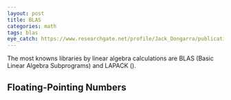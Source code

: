 ```yaml
---
layout: post
title: BLAS
categories: math
tags: blas
eye_catch: https://www.researchgate.net/profile/Jack_Dongarra/publication/278629667/figure/fig1/AS:669392740315151@1536607074770/The-block-LU-factorization-Level-3-BLAS-algorithm-of-LAPACK.png
---
```


The most knowns libraries by linear algebra calculations are BLAS (Basic Linear Algebra Subprograms) and LAPACK ().

## Floating-Pointing Numbers